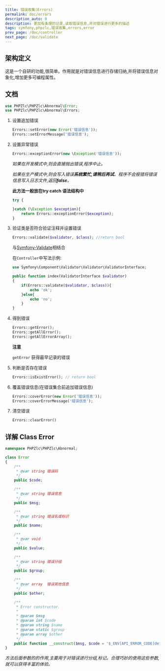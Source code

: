 ```yaml
---
title: 错误收集(Errors)
permalink: doc/errors
description_auto: 0
description: 更加有条理的记录,读取错误信息,并对错误进行更多的描述
tags: symfony,phpzlc,错误收集,errors,error
prev_page: /doc/controller
next_page: /doc/validate
---
```


## 架构定义

这是一个自研的功能,很简单。作用就是对错误信息进行存储归纳,并将错误信息对象化,增加更多可编程属性。

## 文档

```php
use PHPZlc\PHPZlc\Abnormal\Error;
use PHPZlc\PHPZlc\Abnormal\Errors;
```

1. 设置追加错误

    ```php
    Errors::setError(new Error('错误信息'));
    Errors::setErrorMessage('错误信息');
    ```

2. 设置异常错误

    ```php
    Errors::exceptionError(new \Exception('错误信息'));
    ```

   _如果在开发模式中,则会直接抛出错误,程序中止。_
   
   _如果在生产模式中,则会写入错误**系统繁忙,请稍后再试**。程序不会报错将错误信息写入日志文件,返回**false**。_
   
   **此方法一般放在try catch 语法结构中**
   
   ```php
   try {

   }catch (\Exception $exception){
       return Errors::exceptionError($exception);
   }
   ```

3. 验证类是否符合验证注释并设置错误
   
   ```php 
   Errors::validate($validator, $class); //return bool
   ```
   
    与[Symfony-Validate](https://symfony.com/doc/4.4/validation.html)相结合
   
   在`Controller`中写法示例:
   
   ```php
   use Symfony\Component\Validator\Validator\ValidatorInterface;
   
   public function index(ValidatorInterface $validator)
   {
       if(Errors::validate($validator, $class)){
           echo 'ok';
       }else{
           echo 'no';
       }
   }   
   ```
   
4. 得到错误
   
   ```php
   Errors::getError();
   Errors::getAllError();
   Errors::getAllErrorArray();
   ```
   
   **注意**
   
   `getError` 获得最早记录的错误

5. 判断是否存在错误

    ```php
    Errors::isExistError(); // return bool
    ```

6. 覆盖错误信息(在错误集合前追加错误信息)
   
   ```php
   Errors::coverError(new Error('错误信息'));
   Errors::coverErrorMessage('错误信息');
   ```
   
7. 清空错误
   
   ```php
   Errors::clearError()
   ```
   

## 详解 Class Error

```php
namespace PHPZlc\PHPZlc\Abnormal;

class Error
{
    /**
     * @var string 错误码
     */
    public $code;

    /**
     * @var string 错误信息
     */
    public $msg;

    /**
     * @var string 错误名或标识
     */
    public $name;

    /**
     * @var void
     */
    public $value;

    /**
     * @var string 错误分组
     */
    public $group;

    /**
     * @var array  错误其他信息
     */
    public $other;

    /**
     * Error constructor.
     *
     * @param $msg
     * @param int $code
     * @param string $name
     * @param static $group
     * @param array $other
     */
    public function __construct($msg, $code = '$_ENV[API_ERROR_CODE]def(1)', $name = '', $value = '', $group = '', $other = array())
}
```

_方法后面参数的的作用,主要用于对错误进行分组,标记。合理巧妙的使用这些参数,就可以获得丰富的体验。_

